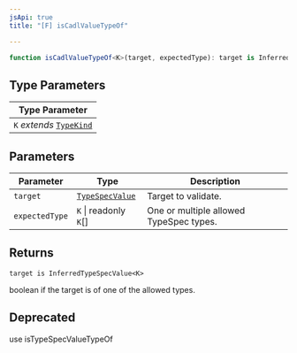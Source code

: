 ```yaml
---
jsApi: true
title: "[F] isCadlValueTypeOf"

---
```

```ts
function isCadlValueTypeOf<K>(target, expectedType): target is InferredTypeSpecValue<K>
```

## Type Parameters

| Type Parameter |
| ------ |
| `K` *extends* [`TypeKind`](../type-aliases/TypeKind.md) |

## Parameters

| Parameter | Type | Description |
| ------ | ------ | ------ |
| `target` | [`TypeSpecValue`](../type-aliases/TypeSpecValue.md) | Target to validate. |
| `expectedType` | `K` \| readonly `K`[] | One or multiple allowed TypeSpec types. |

## Returns

`target is InferredTypeSpecValue<K>`

boolean if the target is of one of the allowed types.

## Deprecated

use isTypeSpecValueTypeOf
